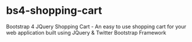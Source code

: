 # bs4-shopping-cart
Bootstrap 4 JQuery Shopping Cart - An easy to use shopping cart for your web application built using JQuery &amp; Twitter Bootstrap Framework
